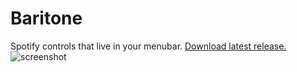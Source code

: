 # Baritone
Spotify controls that live in your menubar. [Download latest release.](https://github.com/tma02/spotify-menubar/releases/latest)
![screenshot](https://drive.google.com/uc?export=download&id=0B4_o7T3fukA6NWg4N25rQl9rRHc)
